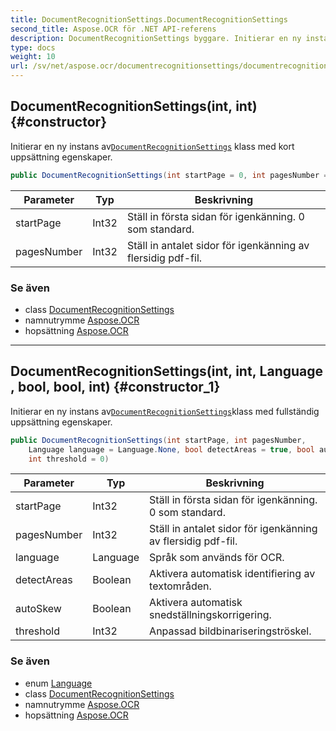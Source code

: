 ```yaml
---
title: DocumentRecognitionSettings.DocumentRecognitionSettings
second_title: Aspose.OCR för .NET API-referens
description: DocumentRecognitionSettings byggare. Initierar en ny instans avDocumentRecognitionSettings klass med kort uppsättning egenskaper.
type: docs
weight: 10
url: /sv/net/aspose.ocr/documentrecognitionsettings/documentrecognitionsettings/
---
```

## DocumentRecognitionSettings(int, int) {#constructor}

Initierar en ny instans av[`DocumentRecognitionSettings`](../) klass med kort uppsättning egenskaper.

```csharp
public DocumentRecognitionSettings(int startPage = 0, int pagesNumber = 1)
```

| Parameter | Typ | Beskrivning |
| --- | --- | --- |
| startPage | Int32 | Ställ in första sidan för igenkänning. 0 som standard. |
| pagesNumber | Int32 | Ställ in antalet sidor för igenkänning av flersidig pdf-fil. |

### Se även

* class [DocumentRecognitionSettings](../)
* namnutrymme [Aspose.OCR](../../documentrecognitionsettings/)
* hopsättning [Aspose.OCR](../../../)

---

## DocumentRecognitionSettings(int, int, Language, bool, bool, int) {#constructor_1}

Initierar en ny instans av[`DocumentRecognitionSettings`](../)klass med fullständig uppsättning egenskaper.

```csharp
public DocumentRecognitionSettings(int startPage, int pagesNumber, 
    Language language = Language.None, bool detectAreas = true, bool autoSkew = true, 
    int threshold = 0)
```

| Parameter | Typ | Beskrivning |
| --- | --- | --- |
| startPage | Int32 | Ställ in första sidan för igenkänning. 0 som standard. |
| pagesNumber | Int32 | Ställ in antalet sidor för igenkänning av flersidig pdf-fil. |
| language | Language | Språk som används för OCR. |
| detectAreas | Boolean | Aktivera automatisk identifiering av textområden. |
| autoSkew | Boolean | Aktivera automatisk snedställningskorrigering. |
| threshold | Int32 | Anpassad bildbinariseringströskel. |

### Se även

* enum [Language](../../language/)
* class [DocumentRecognitionSettings](../)
* namnutrymme [Aspose.OCR](../../documentrecognitionsettings/)
* hopsättning [Aspose.OCR](../../../)


